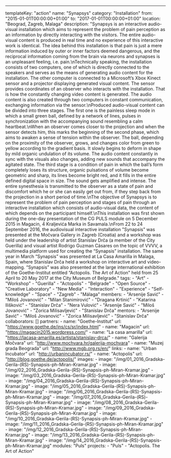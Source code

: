 ---
  templateKey: "action"
  name: "Synapsys"
  category: "Installation"
  from: "2015-01-01T00:00:00+01:00"
  to: "2017-01-01T00:00:00+01:00"
  location: "Beograd, Zagreb, Malaga"
  description: "Synapsys is an interactive audio-visual installation which aims to represent the problem of pain perception as an information by directly interacting with the visitors. The entire audio-visual content is produced in real time and no experience of this interactive work is identical. The idea behind this installation is that pain is just a mere information induced by outer or inner factors deemed dangerous, and the reciprocal information coming from the brain via neurons and synapses is an unpleasant feeling, i.e. pain.\nTechnically speaking, the installation consists of two computers, one of which is directly connected to the speakers and serves as the means of generating audio content for the installation. The other computer is connected to a Microsoft’s Xbox Kinect sensor and a projector displaying generated visual content. The sensor provides coordinates of an observer who interacts with the installation. That is how the constantly changing video content is generated. The audio content is also created through two computers in constant communication, exchanging information via the sensor.\nProduced audio-visual content can be divided into three stages. The first one is the painless sleep mode in which a small green ball, defined by a network of lines, pulses in synchronization with the accompanying sound resembling a calm heartbeat.\nWhen an observer comes closer to the projection and when the sensor detects him, this marks the beginning of the second phase, which aims to awaken a sense of tension within the observer. The ball, depending on the proximity of the observer, grows, and changes color from green to yellow according to the gradient basis. It slowly begins to deform in shape by mild organic undulation of its volume. The audio content constantly in sync with the visuals also changes, adding new sounds that accompany the agitated state. The third stage is a condition of pain in which the ball’s form completely loses its structure, organic pulsations of volume become geometric and sharp, its lines become bright red, and it fills in the entire defined digital space in size. The sound gets amplified and intense. The entire synesthesia is transmitted to the observer as a state of pain and discomfort which he or she can easily get out from, if they step back from the projection in a short period of time.\nThe objective of Synapsys is to represent the problem of pain perception and stages of pain through an interactive installation which consists of audio-visual data, the content of which depends on the participant himself.\nThis installation was first shown during the one-day presentation of the CG PULS module on 5 December 2015 in Magacin, 4 Kraljevića Marka in Savamala.\nFrom 22 to 24 September 2016, the audiovisual interactive installation \"Synapsis\" was presented at the Močvara Gallery in Zagreb (Croatia) and a workshop was held under the leadership of artist Stanislav Drča (a member of the City Guerilla) and visual artist Rodrigo Guzman Cásares on the topic of VVVV, a multimedia platform used for creating the “Synapsis” installation. The same year in March “Synapsis” was presented at La Casa Amarilla in Malaga, Spain, where Stanislav Drča held a workshop on interactive art and video-mapping. “Synapsis” was also presented at the large international exhibition of the Goethe-Institut entitled “Actopolis. The Art of Action\" held from 25 April to 20 May 2017 at the City Museum of Belgrade."
  tags: 
    - "Art"
    - "Workshop"
    - "Guerilla"
    - "Actopolis"
    - "Belgrade"
    - "Open Source"
    - "Creative Laboratory"
    - "New Media"
    - "Interaction"
    - "Experience"
    - "Self-knowledge"
    - "Space"
    - "Zagreb"
    - "Málaga"
  members: 
    - "Arsenije Savić"
    - "Miloš Jovanović"
    - "Milan Stanimirović"
    - "Dragana Krtinić"
    - "Katarina Ilišković"
    - "Stanislav Drča"
    - "Nera Vulović"
    - "Arsenije Savić"
    - "Miloš Jovanović"
    - "Zorica Milisavljević"
    - "Stanislav Drča"
  mentors: 
    - "Arsenije Savić"
    - "Miloš Jovanović"
    - "Zorica Milisavljević"
    - "Stanislav Drča"
  collaborators: []
  partners: 
    - 
      name: "Goethe-Institut"
      url: "https://www.goethe.de/ins/cs/sr/index.html"
    - 
      name: "Magacin"
      url: "https://magacin2015.wordpress.com/"
    - 
      name: "La casa amarilla"
      url: "https://lacasa-amarilla.es/artista/stanislav-drca/"
    - 
      name: "Galerija Močvara"
      url: "http://www.mochvara.hr/galerija-mochvara"
    - 
      name: "Muzej grada Beograda"
      url: "http://www.mgb.org.rs/en/"
  links: 
    - 
      name: "Urban Incubator"
      url: "http://urbanincubator.rs/"
    - 
      name: "Actopolis"
      url: "http://blog.goethe.de/actopolis/"
  images: 
    - 
      image: "/img/01_2016_Gradska-Gerila-(RS)-Synapsis-ph-Miran-Kramar.jpg"
    - 
      image: "/img/02_2016_Gradska-Gerila-(RS)-Synapsis-ph-Miran-Kramar.jpg"
    - 
      image: "/img/03_2016_Gradska-Gerila-(RS)-Synapsis-ph-Miran-Kramar.jpg"
    - 
      image: "/img/04_2016_Gradska-Gerila-(RS)-Synapsis-ph-Miran-Kramar.jpg"
    - 
      image: "/img/05_2016_Gradska-Gerila-(RS)-Synapsis-ph-Miran-Kramar.jpg"
    - 
      image: "/img/06_2016_Gradska-Gerila-(RS)-Synapsis-ph-Miran-Kramar.jpg"
    - 
      image: "/img/07_2016_Gradska-Gerila-(RS)-Synapsis-ph-Miran-Kramar.jpg"
    - 
      image: "/img/08_2016_Gradska-Gerila-(RS)-Synapsis-ph-Miran-Kramar.jpg"
    - 
      image: "/img/09_2016_Gradska-Gerila-(RS)-Synapsis-ph-Miran-Kramar.jpg"
    - 
      image: "/img/10_2016_Gradska-Gerila-(RS)-Synapsis-ph-Miran-Kramar.jpg"
    - 
      image: "/img/11_2016_Gradska-Gerila-(RS)-Synapsis-ph-Miran-Kramar.jpg"
    - 
      image: "/img/12_2016_Gradska-Gerila-(RS)-Synapsis-ph-Miran-Kramar.jpg"
    - 
      image: "/img/13_2016_Gradska-Gerila-(RS)-Synapsis-ph-Miran-Kramar.jpg"
    - 
      image: "/img/14_2016_Gradska-Gerila-(RS)-Synapsis-ph-Miran-Kramar.jpg"
  modules: "Puls"
  projects: 
    - "Puls"
    - "Actopolis. The Art of Action"
